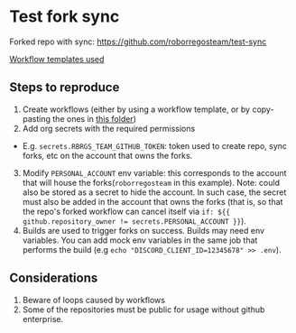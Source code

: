 # Test fork sync

Forked repo with sync: https://github.com/roborregosteam/test-sync

[Workflow templates used](https://github.com/RoBorregos/.github/tree/main/workflow-templates) 

## Steps to reproduce

1. Create workflows (either by using a workflow template, or by copy-pasting the ones in [this folder](https://github.com/RoBorregos/test-sync/tree/main/.github/workflows))
2. Add org secrets with the required permissions
- E.g. `secrets.RBRGS_TEAM_GITHUB_TOKEN`: token used to create repo, sync forks, etc on the account that owns the forks.
3. Modify `PERSONAL_ACCOUNT` env variable: this corresponds to the account that will house the forks(`roborregosteam` in this example). Note: could also be stored as a secret to hide the account. In such case, the secret must also be added in the account that owns the forks (that is, so that the repo's forked workflow can cancel itself via  `if: ${{ github.repository_owner != secrets.PERSONAL_ACCOUNT }}`).
4. Builds are used to trigger forks on success. Builds may need env variables. You can add mock env variables in the same job that performs the build (e.g `echo "DISCORD_CLIENT_ID=12345678" >> .env`).

## Considerations

1. Beware of loops caused by workflows
2. Some of the repositories must be public for usage without github enterprise.
